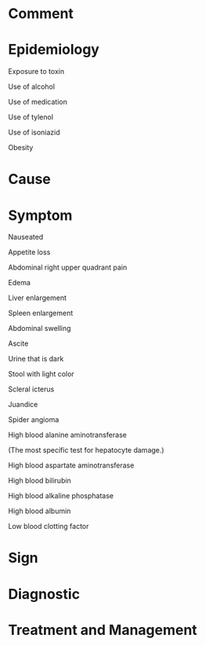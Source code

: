 # Comment

# Epidemiology

Exposure to toxin

Use of alcohol

Use of medication

Use of tylenol

Use of isoniazid

Obesity

# Cause

# Symptom

Nauseated

Appetite loss

Abdominal right upper quadrant pain

Edema

Liver enlargement

Spleen enlargement

Abdominal swelling

Ascite

Urine that is dark

Stool with light color

Scleral icterus

Juandice

Spider angioma

High blood alanine aminotransferase

(The most specific test for hepatocyte damage.)

High blood aspartate aminotransferase

High blood bilirubin

High blood alkaline phosphatase

High blood albumin

Low blood clotting factor

# Sign

# Diagnostic

# Treatment and Management
